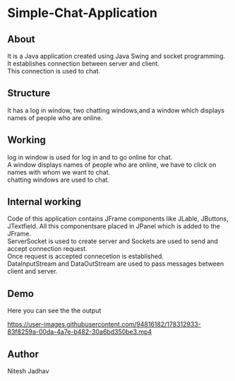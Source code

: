 # Simple-Chat-Application
## About
It is a Java application created using Java Swing and socket programming.</br>
It establishes connection between server and client.</br>
This connection is used to chat.
## Structure
It has a log in window, two chatting windows,and a window which displays names of people who are online.
## Working
log in window is used for log in and to go online for chat.</br>
A window displays names of people who are online, we have to click on names with whom we want to chat.</br>
chatting windows are used to chat.
## Internal working
Code of this application contains JFrame components like JLable, JButtons, JTextfield. All this componentsare placed in JPanel which is added to the JFrame.</br>
ServerSocket is used to create server and Sockets are used to send and accept connection request.</br>
Once request is accepted connecetion is established.</br>
DataInputStream and DataOutStream are used to pass messages between client and server.
## Demo
Here you can see the the output


https://user-images.githubusercontent.com/94816182/178312933-83f8259a-00da-4a7e-b482-30a6bd350be3.mp4

## Author
Nitesh Jadhav
